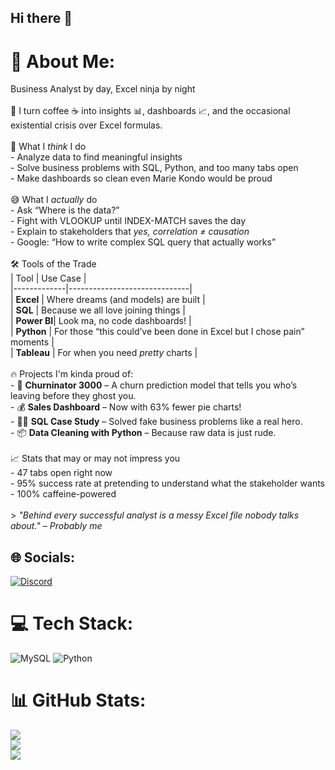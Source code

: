 ## Hi there 👋
# 💫 About Me:
Business Analyst by day, Excel ninja by night<br><br>💼 I turn coffee ☕ into insights 📊, dashboards 📈, and the occasional existential crisis over Excel formulas.<br><br>🧠 What I *think* I do<br>- Analyze data to find meaningful insights<br>- Solve business problems with SQL, Python, and too many tabs open<br>- Make dashboards so clean even Marie Kondo would be proud<br><br>😅 What I *actually* do<br>- Ask “Where is the data?”<br>- Fight with VLOOKUP until INDEX-MATCH saves the day<br>- Explain to stakeholders that *yes, correlation ≠ causation*<br>- Google: “How to write complex SQL query that actually works”<br><br>🛠️ Tools of the Trade<br>| Tool        | Use Case                     |<br>|-------------|------------------------------|<br>| **Excel**   | Where dreams (and models) are built |<br>| **SQL**     | Because we all love joining things |<br>| **Power BI**| Look ma, no code dashboards! |<br>| **Python**  | For those “this could’ve been done in Excel but I chose pain” moments |<br>| **Tableau** | For when you need *pretty* charts |<br><br>🔥 Projects I'm kinda proud of:<br>- 🧾 **Churninator 3000** – A churn prediction model that tells you who’s leaving before they ghost you.<br>- 💰 **Sales Dashboard** – Now with 63% fewer pie charts!<br>- 🕵️‍♂️ **SQL Case Study** – Solved fake business problems like a real hero.<br>- 📦 **Data Cleaning with Python** – Because raw data is just rude.<br><br>📈 Stats that may or may not impress you<br>- 47 tabs open right now<br>- 95% success rate at pretending to understand what the stakeholder wants<br>- 100% caffeine-powered<br><br>> *"Behind every successful analyst is a messy Excel file nobody talks about." – Probably me*


## 🌐 Socials:
[![Discord](https://img.shields.io/badge/Discord-%237289DA.svg?logo=discord&logoColor=white)](https://discord.gg/wolvesdontwoof) 

# 💻 Tech Stack:
![MySQL](https://img.shields.io/badge/mysql-4479A1.svg?style=for-the-badge&logo=mysql&logoColor=white) ![Python](https://img.shields.io/badge/python-3670A0?style=for-the-badge&logo=python&logoColor=ffdd54)
# 📊 GitHub Stats:
![](https://github-readme-stats.vercel.app/api?username=wolvesdontwoof&theme=dark&hide_border=false&include_all_commits=false&count_private=false)<br/>
![](https://nirzak-streak-stats.vercel.app/?user=wolvesdontwoof&theme=dark&hide_border=false)<br/>
![](https://github-readme-stats.vercel.app/api/top-langs/?username=wolvesdontwoof&theme=dark&hide_border=false&include_all_commits=false&count_private=false&layout=compact)

<!-- Proudly created with GPRM ( https://gprm.itsvg.in ) -->
<!--
**wolvesdontwoof/wolvesdontwoof** is a ✨ _special_ ✨ repository because its `README.md` (this file) appears on your GitHub profile.

Here are some ideas to get you started:

- 🔭 I’m currently working on ...
- 🌱 I’m currently learning ...
- 👯 I’m looking to collaborate on ...
- 🤔 I’m looking for help with ...
- 💬 Ask me about ...
- 📫 How to reach me: ...
- 😄 Pronouns: ...
- ⚡ Fun fact: ...
-->

